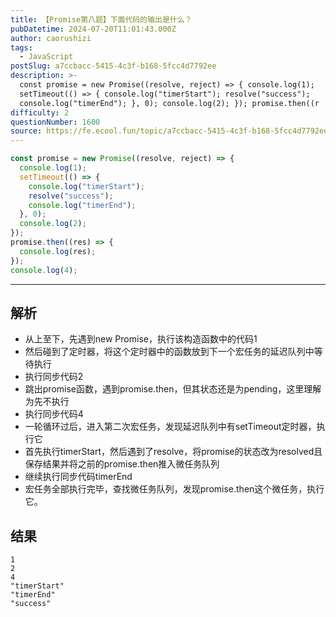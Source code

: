 ```yaml
---
title: 【Promise第八题】下面代码的输出是什么？
pubDatetime: 2024-07-20T11:01:43.000Z
author: caorushizi
tags:
  - JavaScript
postSlug: a7ccbacc-5415-4c3f-b168-5fcc4d7792ee
description: >-
  const promise = new Promise((resolve, reject) => { console.log(1);
  setTimeout(() => { console.log("timerStart"); resolve("success");
  console.log("timerEnd"); }, 0); console.log(2); }); promise.then((r
difficulty: 2
questionNumber: 1600
source: https://fe.ecool.fun/topic/a7ccbacc-5415-4c3f-b168-5fcc4d7792ee
---
```


```js
const promise = new Promise((resolve, reject) => {
  console.log(1);
  setTimeout(() => {
    console.log("timerStart");
    resolve("success");
    console.log("timerEnd");
  }, 0);
  console.log(2);
});
promise.then((res) => {
  console.log(res);
});
console.log(4);
```

---

## 解析

- 从上至下，先遇到new Promise，执行该构造函数中的代码1
- 然后碰到了定时器，将这个定时器中的函数放到下一个宏任务的延迟队列中等待执行
- 执行同步代码2
- 跳出promise函数，遇到promise.then，但其状态还是为pending，这里理解为先不执行
- 执行同步代码4
- 一轮循环过后，进入第二次宏任务，发现延迟队列中有setTimeout定时器，执行它
- 首先执行timerStart，然后遇到了resolve，将promise的状态改为resolved且保存结果并将之前的promise.then推入微任务队列
- 继续执行同步代码timerEnd
- 宏任务全部执行完毕，查找微任务队列，发现promise.then这个微任务，执行它。

## 结果

```
1
2
4
"timerStart"
"timerEnd"
"success"
```
